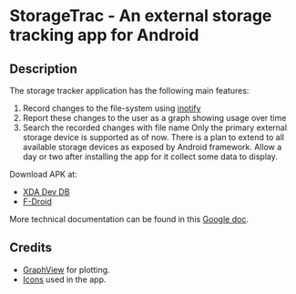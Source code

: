 StorageTrac - An external storage tracking app for Android
=========================================================

Description
-----------

The storage tracker application has the following main features:
1. Record changes to the file-system using [inotify](en.wikipedia.org/wiki/Inotify)
2. Report these changes to the user as a graph showing usage over time
3. Search the recorded changes with file name
Only the primary external storage device is supported as of now. There is a plan to extend to all
available storage devices as exposed by Android framework.
Allow a day or two after installing the app for it collect some data to display.

Download APK at:
* [XDA Dev DB](http://forum.xda-developers.com/android/apps-games/storagetrac-record-plot-changes-t2860608)
* [F-Droid](https://f-droid.org/repository/browse/?fdid=com.nma.util.sdcardtrac)

More technical documentation can be found in this [Google doc](https://docs.google.com/document/pub?id=1Q0nKqhSEhYnrWML8Vk1b0qgkhIejjRnSrjsRRN-oB40).

Credits
-------
* [GraphView](https://github.com/jjoe64/GraphView) for plotting.
* [Icons](findicons.com) used in the app.
